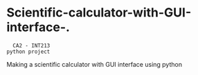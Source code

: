 # Scientific-calculator-with-GUI-interface-.
      CA2 - INT213 
    python project
Making a scientific calculator with GUI interface using python
